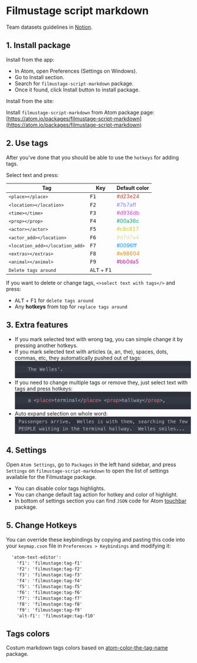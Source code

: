 # Filmustage script markdown

Team datasets guidelines in [Notion](https://www.notion.so/filmustage/Datasets-Guidelines-5445b5559c8948d59e30b44b531f0dc4).

## 1. Install package
Install from the app:
- In Atom, open Preferences (Settings on Windows).  
- Go to Install section.  
- Search for `filmustage-script-markdown` package.  
- Once it found, click Install button to install package.

Install from the site:

Install `filmustage-script-markdown` from Atom package page:  
[https://atom.io/packages/filmustage-script-markdown](https://atom.io/packages/filmustage-script-markdown)

## 2. Use tags

After you've done that you should be able to use the `hotkeys` for adding tags.

Select text and press:

Tag|Key|Default color
-------|------|------
`<place></place>`|<kbd>F1</kbd>|<span style="color:#d23e24">#d23e24</span>
`<location></location>`|<kbd>F2</kbd>|<span style="color:#7b7aff">#7b7aff</span>
`<time></time>`|<kbd>F3</kbd>|<span style="color:#d936db">#d936db</span>
`<prop></prop>`|<kbd>F4</kbd>|<span style="color:#00a36c">#00a36c</span>
`<actor></actor>`|<kbd>F5</kbd>|<span style="color:#c8c817">#c8c817</span>
`<actor_add></location>`|<kbd>F6</kbd>|<span style="color:#d7d7a4">#d7d7a4</span>
`<location_add></location_add>`|<kbd>F7</kbd>|<span style="color:#0096ff">#0096ff</span>
`<extras></extras>`|<kbd>F8</kbd>|<span style="color:#e98604">#e98604</span>
`<animal></animal>`|<kbd>F9</kbd>|<span style="color:#bb0da5">#bb0da5</span>
`Delete tags around`|<kbd>ALT</kbd> + <kbd>F1</kbd>|

If you want to delete or change tags, `<>select text with tags</>` and press:
- <kbd>ALT</kbd> + <kbd>F1</kbd> for `delete tags around`
- Any **hotkeys** from top for `replace tags around`

## 3. Extra features

- If you mark selected text with wrong tag, you can simple change it by pressing another hotkeys.  
- If you mark selected text with articles (a, an, the), spaces, dots, commas, etc, they automatically pushed out of tags:  
![](img/samples_01.gif)  
- If you need to change multiple tags or remove they, just select text with tags and press hotkeys:  
![](img/samples_02.gif)  
- Auto expand selection on whole word:  
![](img/samples_03.gif)  

## 4. Settings
Open `Atom Settings`, go to `Packages` in the left hand sidebar, and press `Settings` on `filmustage-script-markdown` to open the list of settings available for the Filmustage package.

- You can disable color tags highlights.  
- You can change default tag action for hotkey and color of highlight.  
- In bottom of settings section you can find `JSON` code for Atom [touchbar](https://atom.io/packages/touchbar) package.

## 5. Change Hotkeys

You can override these keybindings by copying and pasting this code into your `keymap.cson` file in `Preferences > Keybindings` and modifying it:
```CSON
  'atom-text-editor':
    'f1': 'filmustage:tag-f1'
    'f2': 'filmustage:tag-f2'
    'f3': 'filmustage:tag-f3'
    'f4': 'filmustage:tag-f4'
    'f5': 'filmustage:tag-f5'
    'f6': 'filmustage:tag-f6'
    'f7': 'filmustage:tag-f7'
    'f8': 'filmustage:tag-f8'
    'f9': 'filmustage:tag-f9'   
    'alt-f1': 'filmustage:tag-f10'
```

## Tags colors
Costum markdown tags colors based on [atom-color-the-tag-name](https://github.com/jzmstrjp/atom-color-the-tag-name) package.

